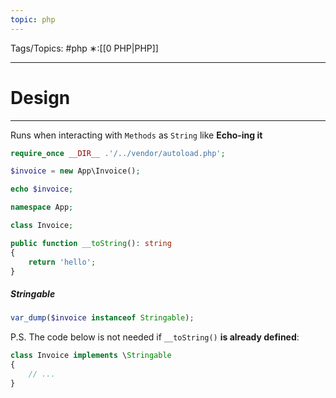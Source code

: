 ```yaml
---
topic: php
---
```



Tags/Topics: #php
∗:[[0 PHP|PHP]]

---
# Design

--- 
Runs when interacting with `Methods` as `String` like __Echo-ing it__

```php
require_once __DIR__ .'/../vendor/autoload.php';

$invoice = new App\Invoice();

echo $invoice;
```

```php
namespace App;

class Invoice;

public function __toString(): string
{
	return 'hello';
}
```


##### Stringable
```php
var_dump($invoice instanceof Stringable);
```

P.S. The code below is not needed if `__toString()` __is already defined__:
```php
class Invoice implements \Stringable
{
	// ...
}
```

